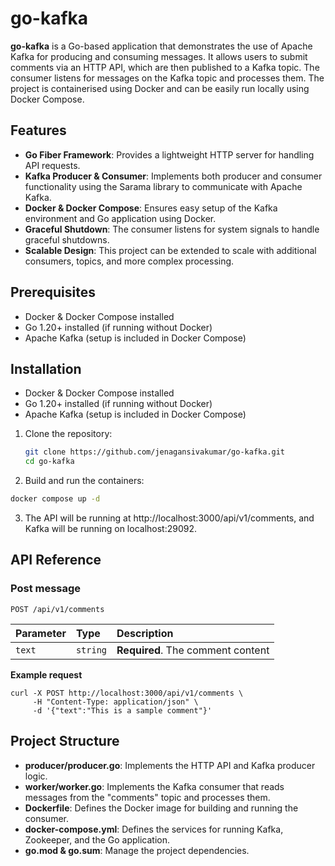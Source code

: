 
# go-kafka

**go-kafka** is a Go-based application that demonstrates the use of Apache Kafka for producing and consuming messages. It allows users to submit comments via an HTTP API, which are then published to a Kafka topic. The consumer listens for messages on the Kafka topic and processes them. The project is containerised using Docker and can be easily run locally using Docker Compose.


## Features

- **Go Fiber Framework**: Provides a lightweight HTTP server for handling API requests.
- **Kafka Producer & Consumer**: Implements both producer and consumer functionality using the Sarama library to communicate with Apache Kafka.
- **Docker & Docker Compose**: Ensures easy setup of the Kafka environment and Go application using Docker.
- **Graceful Shutdown**: The consumer listens for system signals to handle graceful shutdowns.
- **Scalable Design**: This project can be extended to scale with additional consumers, topics, and more complex processing.

## Prerequisites

- Docker & Docker Compose installed
- Go 1.20+ installed (if running without Docker)
- Apache Kafka (setup is included in Docker Compose)

## Installation

- Docker & Docker Compose installed
- Go 1.20+ installed (if running without Docker)
- Apache Kafka (setup is included in Docker Compose)

1. Clone the repository:
   ```bash
   git clone https://github.com/jenagansivakumar/go-kafka.git
   cd go-kafka 
2. Build and run the containers:

```bash
docker compose up -d
```
3. The API will be running at http://localhost:3000/api/v1/comments, and Kafka 
will be running on localhost:29092.
## API Reference

### Post message

```http
POST /api/v1/comments
```

| Parameter | Type     | Description                |
| :-------- | :------- | :------------------------- |
| `text` | `string` |**Required**. The comment content|

**Example request**
```
curl -X POST http://localhost:3000/api/v1/comments \
     -H "Content-Type: application/json" \
     -d '{"text":"This is a sample comment"}'

```

## Project Structure

- **producer/producer.go**: Implements the HTTP API and Kafka producer logic.
- **worker/worker.go**: Implements the Kafka consumer that reads messages from the "comments" topic and processes them.
- **Dockerfile**: Defines the Docker image for building and running the consumer.
- **docker-compose.yml**: Defines the services for running Kafka, Zookeeper, and the Go application.
- **go.mod & go.sum**: Manage the project dependencies.
